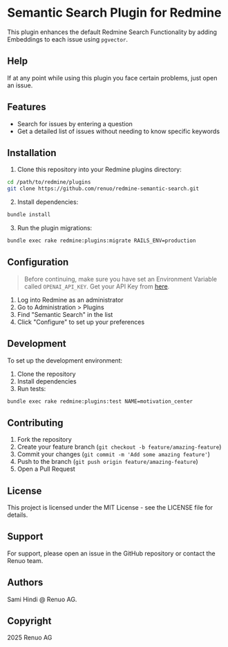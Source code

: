 # Semantic Search Plugin for Redmine

This plugin enhances the default Redmine Search Functionality by adding Embeddings to each issue using `pgvector`.

## Help

If at any point while using this plugin you face certain problems, just open an issue.

## Features

- Search for issues by entering a question
- Get a detailed list of issues without needing to know specific keywords

## Installation

1. Clone this repository into your Redmine plugins directory:

```bash
cd /path/to/redmine/plugins
git clone https://github.com/renuo/redmine-semantic-search.git
```

2. Install dependencies:

```bash
bundle install
```

3. Run the plugin migrations:

```bash
bundle exec rake redmine:plugins:migrate RAILS_ENV=production
```

## Configuration

> Before continuing, make sure you have set an Environment Variable called `OPENAI_API_KEY`. Get your API Key from [here](https://platform.openai.com/api-keys).

1. Log into Redmine as an administrator
2. Go to Administration > Plugins
3. Find "Semantic Search" in the list
4. Click "Configure" to set up your preferences

## Development

To set up the development environment:

1. Clone the repository
2. Install dependencies
3. Run tests:

```bash
bundle exec rake redmine:plugins:test NAME=motivation_center
```

## Contributing

1. Fork the repository
2. Create your feature branch (`git checkout -b feature/amazing-feature`)
3. Commit your changes (`git commit -m 'Add some amazing feature'`)
4. Push to the branch (`git push origin feature/amazing-feature`)
5. Open a Pull Request

## License

This project is licensed under the MIT License - see the LICENSE file for details.

## Support

For support, please open an issue in the GitHub repository or contact the Renuo team.

## Authors

Sami Hindi @ Renuo AG.

## Copyright

2025 Renuo AG
